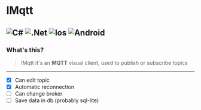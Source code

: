 # IMqtt

![C#](https://img.shields.io/badge/c%23-%23239120.svg?style=for-the-badge&logo=c-sharp&logoColor=white)
![.Net](https://img.shields.io/badge/.NET-5C2D91?style=for-the-badge&logo=.net&logoColor=white)
![Ios](https://img.shields.io/badge/Ios-000000.svg?style=for-the-badge&logo=ios&logoColor=white)
![Android](https://img.shields.io/badge/Android-3DDC84?style=for-the-badge&logo=android&logoColor=white)
---

### What's this?
> IMqtt it's an **MQTT** visual client, used to publish or subscribe topics
---

- [x] Can edit topic
- [x] Automatic reconnection
- [ ] Can change broker
- [ ] Save data in db (probably sql-lite)
